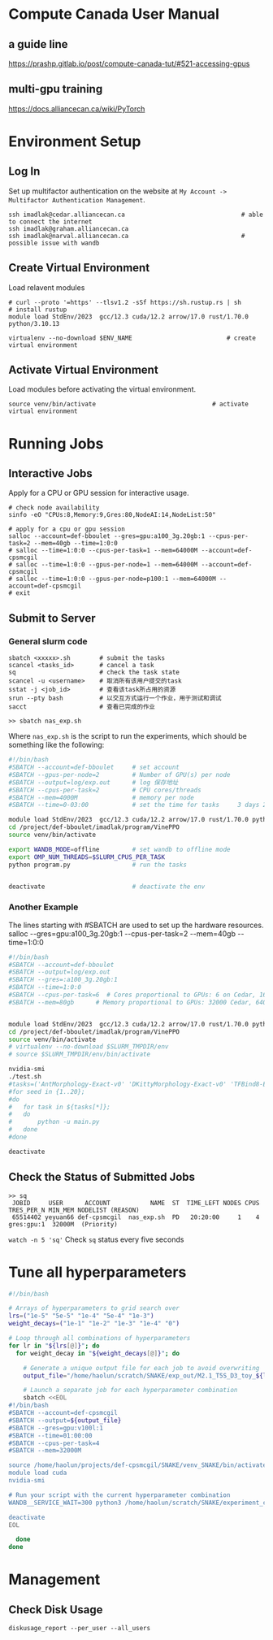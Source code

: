 # Compute Canada User Manual

## a guide line
<https://prashp.gitlab.io/post/compute-canada-tut/#521-accessing-gpus>

## multi-gpu training
<https://docs.alliancecan.ca/wiki/PyTorch>

# Environment Setup

## Log In

Set up multifactor authentication on the website at `My Account -> Multifactor Authentication Management`.

```shell
ssh imadlak@cedar.alliancecan.ca								# able to connect the internet
ssh imadlak@graham.alliancecan.ca
ssh imadlak@narval.alliancecan.ca								# possible issue with wandb
```

## Create Virtual Environment

Load relavent modules

```shell
# curl --proto '=https' --tlsv1.2 -sSf https://sh.rustup.rs | sh				# install rustup
module load StdEnv/2023  gcc/12.3 cuda/12.2 arrow/17.0 rust/1.70.0 python/3.10.13

virtualenv --no-download $ENV_NAME							# create virtual environment

```

## Activate Virtual Environment

Load modules before activating the virtual environment.

```shell
source venv/bin/activate								# activate virtual environment
```

# Running Jobs

## Interactive Jobs

Apply for a CPU or GPU session for interactive usage.

```shell
# check node availability
sinfo -eO "CPUs:8,Memory:9,Gres:80,NodeAI:14,NodeList:50"

# apply for a cpu or gpu session
salloc --account=def-bboulet --gres=gpu:a100_3g.20gb:1 --cpus-per-task=2 --mem=40gb --time=1:0:0
# salloc --time=1:0:0 --cpus-per-task=1 --mem=64000M --account=def-cpsmcgil
# salloc --time=1:0:0 --gpus-per-node=1 --mem=64000M --account=def-cpsmcgil
# salloc --time=1:0:0 --gpus-per-node=p100:1 --mem=64000M --account=def-cpsmcgil
# exit
```

## Submit to Server
### General slurm code
```shell
sbatch <xxxxx>.sh        # submit the tasks
scancel <tasks_id>       # cancel a task
sq                       # check the task state
scancel -u <username>    # 取消所有该用户提交的task
sstat -j <job_id>        # 查看该task所占用的资源
srun --pty bash          # 以交互方式运行一个作业，用于测试和调试
sacct                    # 查看已完成的作业
```


```shell
>> sbatch nas_exp.sh
```

Where `nas_exp.sh` is the script to run the experiments, which should be something like the following:

```sh
#!/bin/bash
#SBATCH --account=def-bboulet     # set account
#SBATCH --gpus-per-node=2         # Number of GPU(s) per node
#SBATCH --output=log/exp.out      # log 保存地址
#SBATCH --cpus-per-task=2         # CPU cores/threads
#SBATCH --mem=4000M               # memory per node
#SBATCH --time=0-03:00            # set the time for tasks     3 days 2 hours 1 minute 0 second for --time==3-02:01:00

module load StdEnv/2023  gcc/12.3 cuda/12.2 arrow/17.0 rust/1.70.0 python/3.10.13 git-lfs/3.4.0             # load the module
cd /project/def-bboulet/imadlak/program/VinePPO                                                        # set the path
source venv/bin/activate                                                                              # activate the env

export WANDB_MODE=offline         # set wandb to offline mode
export OMP_NUM_THREADS=$SLURM_CPUS_PER_TASK     
python program.py                 # run the tasks


deactivate                        # deactivate the env
```

### Another Example

The lines starting with #SBATCH are used to set up the hardware resources.
salloc --gres=gpu:a100_3g.20gb:1 --cpus-per-task=2 --mem=40gb --time=1:0:0

```sh
#!/bin/bash
#SBATCH --account=def-bboulet
#SBATCH --output=log/exp.out
#SBATCH --gres=:a100_3g.20gb:1
#SBATCH --time=1:0:0
#SBATCH --cpus-per-task=6  # Cores proportional to GPUs: 6 on Cedar, 16 on Graham.
#SBATCH --mem=80gb      # Memory proportional to GPUs: 32000 Cedar, 64000 Graham. #40000 Narval


module load StdEnv/2023  gcc/12.3 cuda/12.2 arrow/17.0 rust/1.70.0 python/3.10.13
cd /project/def-bboulet/imadlak/program/VinePPO
source venv/bin/activate
# virtualenv --no-download $SLURM_TMPDIR/env
# source $SLURM_TMPDIR/env/bin/activate

nvidia-smi
./test.sh
#tasks=('AntMorphology-Exact-v0' 'DKittyMorphology-Exact-v0' 'TFBind8-Exact-v0' 'TFBind10-Exact-v0')
#for seed in {1..20};
#do
#	for task in ${tasks[*]};
#	do
#		python -u main.py
#	done
#done

deactivate
```

## Check the Status of Submitted Jobs

```shell
>> sq
 JOBID     USER      ACCOUNT           NAME  ST  TIME_LEFT NODES CPUS TRES_PER_N MIN_MEM NODELIST (REASON)
 65514402 yeyuan66 def-cpsmcgil  nas_exp.sh  PD   20:20:00     1    4 gres:gpu:1  32000M  (Priority)

```

`watch -n 5 'sq'`  Check `sq` status every five seconds

# Tune all hyperparameters

```bash
#!/bin/bash

# Arrays of hyperparameters to grid search over
lrs=("1e-5" "5e-5" "1e-4" "5e-4" "1e-3")
weight_decays=("1e-1" "1e-2" "1e-3" "1e-4" "0")

# Loop through all combinations of hyperparameters
for lr in "${lrs[@]}"; do
  for weight_decay in "${weight_decays[@]}"; do

    # Generate a unique output file for each job to avoid overwriting
    output_file="/home/haolun/scratch/SNAKE/exp_out/M2.1_T5S_D3_toy_${lr}_${weight_decay}.out"

    # Launch a separate job for each hyperparameter combination
    sbatch <<EOL
#!/bin/bash
#SBATCH --account=def-cpsmcgil
#SBATCH --output=${output_file}
#SBATCH --gres=gpu:v100l:1
#SBATCH --time=01:00:00
#SBATCH --cpus-per-task=4
#SBATCH --mem=32000M

source /home/haolun/projects/def-cpsmcgil/SNAKE/venv_SNAKE/bin/activate
module load cuda
nvidia-smi

# Run your script with the current hyperparameter combination
WANDB__SERVICE_WAIT=300 python3 /home/haolun/scratch/SNAKE/experiment_cc.py --model_choice="Single-mask-Multi-Entity-Step1" --use_data=3 --pretrained_model_name='T5-small' --batch_size=3 --epochs=500 --log_wandb=True --use_lora=True --lr=${lr} --weight_decay=${weight_decay}

deactivate
EOL

  done
done

```

# Management

## Check Disk Usage

```shell
diskusage_report --per_user --all_users
```
